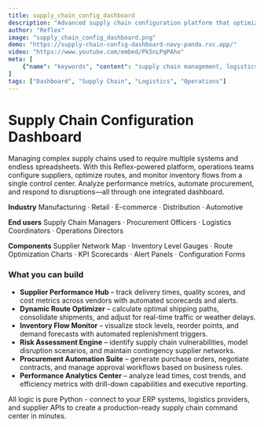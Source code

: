 ```yaml
---
title: supply_chain_config_dashboard
description: "Advanced supply chain configuration platform that optimizes logistics networks, manages supplier relationships, and streamlines operations in real-time"
author: "Reflex"
image: "supply_chain_config_dashboard.png"
demo: "https://supply-chain-config-dashboard-navy-panda.rxc.app/"
video: "https://www.youtube.com/embed/Pk5nLPqPAho"
meta: [
    {"name": "keywords", "content": "supply chain management, logistics optimization, supplier dashboard, inventory tracking, procurement automation, Reflex app, operations management"},
]
tags: ["Dashboard", "Supply Chain", "Logistics", "Operations"]
---
```



# Supply Chain Configuration Dashboard

Managing complex supply chains used to require multiple systems and endless spreadsheets.
With this Reflex-powered platform, operations teams configure suppliers, optimize routes, and monitor inventory flows from a single control center. Analyze performance metrics, automate procurement, and respond to disruptions—all through one integrated dashboard.


**Industry**
Manufacturing · Retail · E-commerce · Distribution · Automotive

**End users**
Supply Chain Managers · Procurement Officers · Logistics Coordinators · Operations Directors

**Components**
Supplier Network Map · Inventory Level Gauges · Route Optimization Charts · KPI Scorecards · Alert Panels · Configuration Forms



### What you can build

* **Supplier Performance Hub** – track delivery times, quality scores, and cost metrics across vendors with automated scorecards and alerts.
* **Dynamic Route Optimizer** – calculate optimal shipping paths, consolidate shipments, and adjust for real-time traffic or weather delays.
* **Inventory Flow Monitor** – visualize stock levels, reorder points, and demand forecasts with automated replenishment triggers.
* **Risk Assessment Engine** – identify supply chain vulnerabilities, model disruption scenarios, and maintain contingency supplier networks.
* **Procurement Automation Suite** – generate purchase orders, negotiate contracts, and manage approval workflows based on business rules.
* **Performance Analytics Center** – analyze lead times, cost trends, and efficiency metrics with drill-down capabilities and executive reporting.

All logic is pure Python - connect to your ERP systems, logistics providers, and supplier APIs to create a production-ready supply chain command center in minutes.
